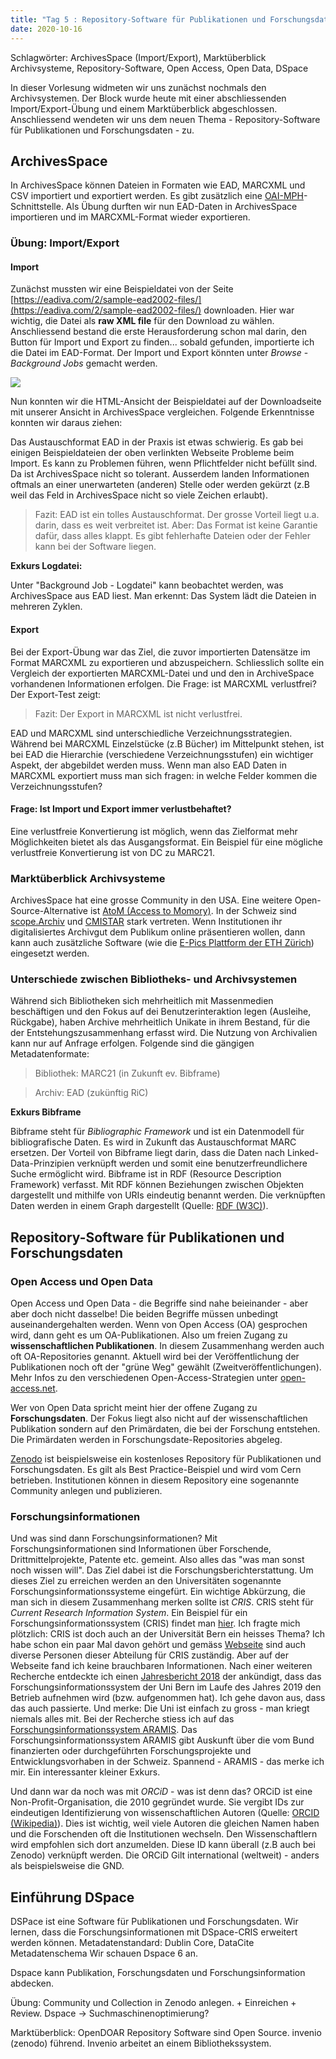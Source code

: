 ```yaml
---
title: "Tag 5 : Repository-Software für Publikationen und Forschungsdaten"
date: 2020-10-16
---
```


Schlagwörter: ArchivesSpace (Import/Export), Marktüberblick Archivsysteme, Repository-Software, Open Access, Open Data, DSpace

In dieser Vorlesung widmeten wir uns zunächst nochmals den Archivsystemen. Der Block wurde heute mit einer abschliessenden Import/Export-Übung und einem Marktüberblick abgeschlossen. Anschliessend wendeten wir uns dem neuen Thema - Repository-Software für Publikationen und Forschungsdaten - zu.

## ArchivesSpace

In ArchivesSpace können Dateien in Formaten wie EAD, MARCXML und CSV importiert und exportiert werden. Es gibt zusätzlich eine [OAI-MPH](https://www.openarchives.org/pmh/)-Schnittstelle.
Als Übung durften wir nun EAD-Daten in ArchivesSpace importieren und im MARCXML-Format wieder exportieren.

### Übung: Import/Export

#### Import

Zunächst mussten wir eine Beispieldatei von der Seite [https://eadiva.com/2/sample-ead2002-files/](https://eadiva.com/2/sample-ead2002-files/) downloaden. Hier war wichtig, die Datei als **raw XML file** für den Download zu wählen. Anschliessend bestand die erste Herausforderung schon mal darin, den Button für Import und Export zu finden... sobald gefunden, importierte ich die Datei im EAD-Format. Der Import und Export könnten unter *Browse* - *Background Jobs* gemacht werden.

![]({{site.baseurl}}/images/archivesspace_import.png)

Nun konnten wir die HTML-Ansicht der Beispieldatei auf der Downloadseite mit unserer Ansicht in ArchivesSpace vergleichen. Folgende Erkenntnisse konnten wir daraus ziehen:

Das Austauschformat EAD in der Praxis ist etwas schwierig. Es gab bei einigen Beispieldateien der oben verlinkten Webseite Probleme beim Import. Es kann zu Problemen führen, wenn Pflichtfelder nicht befüllt sind. Da ist ArchivesSpace nicht so tolerant. Ausserdem landen Informationen oftmals an einer unerwarteten (anderen) Stelle oder werden gekürzt (z.B weil das Feld in ArchivesSpace nicht so viele Zeichen erlaubt).

> Fazit: EAD ist ein tolles Austauschformat. Der grosse Vorteil liegt u.a. darin, dass es weit verbreitet ist. Aber: Das Format ist keine Garantie dafür, dass alles klappt. Es gibt fehlerhafte Dateien oder der Fehler kann bei der Software liegen.

**Exkurs Logdatei:** 

Unter "Background Job - Logdatei" kann beobachtet werden, was ArchivesSpace aus EAD liest. Man erkennt: Das System lädt die Dateien in mehreren Zyklen.

#### Export

Bei der Export-Übung war das Ziel, die zuvor importierten Datensätze im Format MARCXML zu exportieren und abzuspeichern. Schliesslich sollte ein Vergleich der exportierten MARCXML-Datei und und den in ArchiveSpace vorhandenen Informationen erfolgen. Die Frage: ist MARCXML verlustfrei? Der Export-Test zeigt:
> Fazit: Der Export in MARCXML ist nicht verlustfrei.

EAD und MARCXML sind unterschiedliche Verzeichnungsstrategien. Während bei MARCXML Einzelstücke (z.B Bücher) im Mittelpunkt stehen, ist bei EAD die Hierarchie (verschiedene Verzeichnungsstufen) ein wichtiger Aspekt, der abgebildet werden muss. Wenn man also EAD Daten in MARCXML exportiert muss man sich fragen: in welche Felder kommen die Verzeichnungsstufen?

#### Frage: Ist Import und Export immer verlustbehaftet?

Eine verlustfreie Konvertierung ist möglich, wenn das Zielformat mehr Möglichkeiten bietet als das Ausgangsformat. Ein Beispiel für eine mögliche verlustfreie Konvertierung ist von DC zu MARC21.


### Marktüberblick Archivsysteme

ArchivesSpace hat eine grosse Community in den USA. Eine weitere Open-Source-Alternative ist [AtoM (Access to Momory)](https://www.accesstomemory.org/en/). In der Schweiz sind [scope.Archiv](https://www.scope.ch/de/) und [CMISTAR](https://cmiag.ch/) stark vertreten.
Wenn Institutionen ihr digitalisiertes Archivgut dem Publikum online präsentieren wollen, dann kann auch zusätzliche Software (wie die [E-Pics Plattform der ETH Zürich](https://www.e-pics.ethz.ch/de/home/)) eingesetzt werden.

### Unterschiede zwischen Bibliotheks- und Archivsystemen

Während sich Bibliotheken sich mehrheitlich mit Massenmedien beschäftigen und den Fokus auf dei Benutzerinteraktion legen (Ausleihe, Rückgabe), haben Archive mehrheitlich Unikate in ihrem Bestand, für die der Entstehungszusammenhang erfasst wird. Die Nutzung von Archivalien kann nur auf Anfrage erfolgen. 
Folgende sind die gängigen Metadatenformate:

> Bibliothek: MARC21 (in Zukunft ev. Bibframe)

> Archiv: EAD (zukünftig RiC)

**Exkurs Bibframe**

Bibframe steht für *Bibliographic Framework* und ist ein Datenmodell für bibliografische Daten. Es wird in Zukunft das Austauschformat MARC ersetzen. Der Vorteil von Bibframe liegt darin, dass die Daten nach Linked-Data-Prinzipien verknüpft werden und somit eine benutzerfreundlichere Suche ermöglicht wird. Bibframe ist in RDF (Resource Description Framework) verfasst. Mit RDF können Beziehungen zwischen Objekten dargestellt und mithilfe von URIs eindeutig benannt werden. Die verknüpften Daten werden in einem Graph dargestellt (Quelle: [RDF (W3C)](https://www.w3.org/RDF/)).

## Repository-Software für Publikationen und Forschungsdaten

### Open Access und Open Data
Open Access und Open Data - die Begriffe sind nahe beieinander - aber aber doch nicht dasselbe! Die beiden Begriffe müssen unbedingt auseinandergehalten werden. Wenn von Open Access (OA) gesprochen wird, dann geht es um OA-Publikationen. Also um freien Zugang zu **wissenschaftlichen Publikationen**. In diesem Zusammenhang werden auch oft OA-Repositories genannt. Aktuell wird bei der Veröffentlichung der Publikationen noch oft der "grüne Weg" gewählt (Zweitveröffentlichungen). Mehr Infos zu den verschiedenen Open-Access-Strategien unter [open-access.net](https://open-access.net/informationen-zu-open-access/open-access-strategien).

Wer von Open Data spricht meint hier der offene Zugang zu **Forschungsdaten**. Der Fokus liegt also nicht auf der wissenschaftlichen Publikation sondern auf den Primärdaten, die bei der Forschung entstehen. Die Primärdaten werden in Forschungsdate-Repositories abgeleg.

[Zenodo](https://zenodo.org/) ist beispielsweise ein kostenloses Repository für Publikationen und Forschungsdaten. Es gilt als Best Practice-Beispiel und wird vom Cern betrieben. Institutionen können in diesem Repository eine sogenannte Community anlegen und publizieren.

### Forschungsinformationen
Und was sind dann Forschungsinformationen? Mit Forschungsinformationen sind Informationen über Forschende, Drittmittelprojekte, Patente etc. gemeint. Also alles das "was man sonst noch wissen will". Das Ziel dabei ist die Forschungsberichterstattung. Um dieses Ziel zu erreichen werden an den Universitäten sogenannte Forschungsinformationssysteme eingefürt. Ein wichtige Abkürzung, die man sich in diesem Zusammenhang merken sollte ist *CRIS*. CRIS steht für *Current Research Information System*. Ein Beispiel für ein Forschungsinformationssystem (CRIS) findet man [hier](https://cris.fau.de/converis/portal?lang=de_DE). Ich fragte mich plötzlich: CRIS ist doch auch an der Universität Bern ein heisses Thema? Ich habe schon ein paar Mal davon gehört und gemäss [Webseite](https://www.unibe.ch/universitaet/dienstleistungen/universitaetsbibliothek/service/open_science/index_ger.html) sind auch diverse Personen dieser Abteilung für CRIS zuständig. Aber auf der Webseite fand ich keine brauchbaren Informationen. Nach einer weiteren Recherche entdeckte ich einen [Jahresbericht 2018](https://www.unibe.ch/e809/e962/e963/e6382/e6387/e618339/e803593/Jahresbericht_19_Web_ger.pdf) der ankündigt, dass das Forschungsinformationssystem der Uni Bern im Laufe des Jahres 2019 den Betrieb aufnehmen wird (bzw. aufgenommen hat). Ich gehe davon aus, dass das auch passierte. Und merke: Die Uni ist einfach zu gross - man kriegt niemals alles mit. Bei der Recherche stiess ich auf das [Forschungsinformationssystem ARAMIS](https://www.aramis.admin.ch/default?Sprache=de-CH). Das Forschungsinformationssystem ARAMIS gibt Auskunft über die vom Bund finanzierten oder durchgeführten Forschungsprojekte und Entwicklungsvorhaben in der Schweiz. Spannend - ARAMIS - das merke ich mir. Ein interessanter kleiner Exkurs.

Und dann war da noch was mit *ORCiD* - was ist denn das? ORCiD ist eine Non-Profit-Organisation, die 2010 gegründet wurde. Sie vergibt IDs zur eindeutigen Identifizierung von  wissenschaftlichen Autoren (Quelle: [ORCID (Wikipedia)](https://de.wikipedia.org/wiki/ORCID)). Dies ist wichtig, weil viele Autoren die gleichen Namen haben und die Forschenden oft die Institutionen wechseln. Den Wissenschaftlern wird empfohlen sich dort anzumelden. Diese ID kann überall (z.B auch bei Zenodo) verknüpft werden. Die ORCiD Gilt international (weltweit) - anders als beispielsweise die GND.

## Einführung DSpace
DSPace ist eine Software für Publikationen und Forschungsdaten. Wir lernen, dass die Forschungsinformationen mit DSpace-CRIS erweitert werden können.
Metadatenstandard: Dublin Core, DataCite Metadatenschema
Wir schauen Dspace 6 an.

 Dspace kann Publikation, Forschungsdaten und Forschungsinformation abdecken.

Übung: 
Community und Collection in Zenodo anlegen. + Einreichen + Review.
Dspace -> Suchmaschinenoptimierung?

Marktüberblick: OpenDOAR
Repository Software sind Open Source.
invenio (zenodo) führend. Invenio arbeitet an einem Bibliothekssystem.





